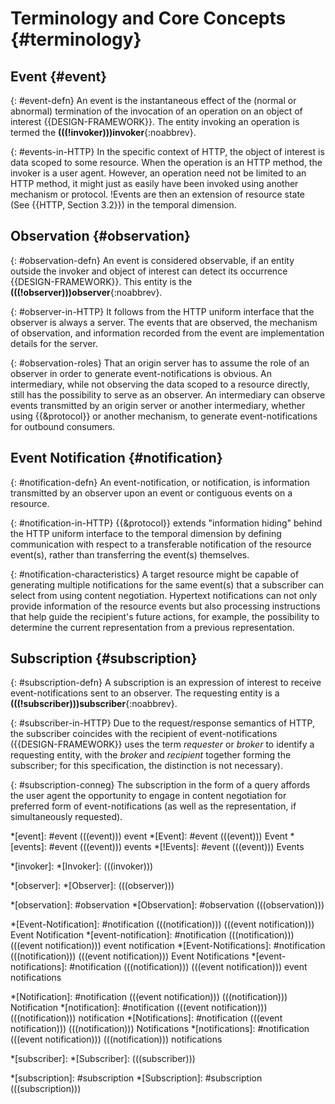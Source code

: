 # Terminology and Core Concepts {#terminology}

## Event {#event}

{: #event-defn}
An event is the instantaneous effect of the (normal or abnormal) termination of the invocation of an operation on an object of interest {{DESIGN-FRAMEWORK}}. The entity invoking an operation is termed the **(((!invoker)))invoker**{:noabbrev}.

{: #events-in-HTTP}
In the specific context of HTTP, the object of interest is data scoped to some resource. When the operation is an HTTP method, the invoker is a user agent. However, an operation need not be limited to an HTTP method, it might just as easily have been invoked using another mechanism or protocol. !Events are then an extension of resource state (See {{HTTP, Section 3.2}}) in the temporal dimension.

## Observation {#observation}

{: #observation-defn}
An event is considered observable, if an entity outside the invoker and object of interest can detect its occurrence {{DESIGN-FRAMEWORK}}. This entity is the **(((!observer)))observer**{:noabbrev}.

{: #observer-in-HTTP}
It follows from the HTTP uniform interface that the observer is always a server. The events that are observed, the mechanism of observation, and information recorded from the event are implementation details for the server.

{: #observation-roles}
That an origin server has to assume the role of an observer in order to generate event-notifications is obvious. An intermediary, while not observing the data scoped to a resource directly, still has the possibility to serve as an observer. An intermediary can observe events transmitted by an origin server or another intermediary, whether using {{&protocol}} or another mechanism, to generate event-notifications for outbound consumers.

## Event Notification {#notification}

{: #notification-defn}
An event-notification, or notification, is information transmitted by an observer upon an event or contiguous events on a resource.

{: #notification-in-HTTP}
{{&protocol}} extends "information hiding" behind the HTTP uniform interface to the temporal dimension by defining communication with respect to a transferable notification of the resource event(s), rather than transferring the event(s) themselves.

{: #notification-characteristics}
A target resource might be capable of generating multiple notifications for the same event(s) that a subscriber can select from using content negotiation. Hypertext notifications can not only provide information of the resource events but also processing instructions that help guide the recipient's future actions, for example, the possibility to determine the current representation from a previous representation.

## Subscription {#subscription}

{: #subscription-defn}
A subscription is an expression of interest to receive event-notifications sent to an observer. The requesting entity is a **(((!subscriber)))subscriber**{:noabbrev}.

{: #subscriber-in-HTTP}
Due to the request/response semantics of HTTP, the subscriber coincides with the recipient of event-notifications ({{DESIGN-FRAMEWORK}} uses the term _requester_ or _broker_ to identify a requesting entity, with the _broker_ and _recipient_ together forming the subscriber; for this specification, the distinction is not necessary).

{: #subscription-conneg}
The subscription in the form of a query affords the user agent the opportunity to engage in content negotiation for preferred form of event-notifications (as well as the representation, if simultaneously requested).

*[event]: #event (((event))) event
*[Event]: #event (((event))) Event
*[events]: #event (((event))) events
*[!Events]: #event (((event))) Events

*[invoker]:
*[Invoker]: (((invoker)))

*[observer]:
*[Observer]: (((observer)))

*[observation]: #observation
*[Observation]: #observation (((observation)))

*[Event-Notification]: #notification (((notification))) (((event notification))) Event Notification
*[event-notification]: #notification (((notification))) (((event notification))) event notification
*[Event-Notifications]: #notification (((notification))) (((event notification))) Event Notifications
*[event-notifications]: #notification (((notification))) (((event notification))) event notifications

*[Notification]: #notification (((event notification))) (((notification))) Notification
*[notification]: #notification (((event notification))) (((notification))) notification
*[Notifications]: #notification (((event notification))) (((notification))) Notifications
*[notifications]: #notification (((event notification))) (((notification))) notifications

*[subscriber]:
*[Subscriber]: (((subscriber)))

*[subscription]: #subscription
*[Subscription]: #subscription (((subscription)))
